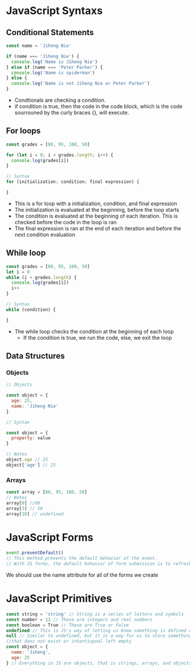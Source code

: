 # JavaScript Syntaxs
## Conditional Statements
```js
const name = 'Jiheng Nie'

if (name === 'Jiheng Nie') {
  console.log('Name is Jiheng Nie')
} else if (name === 'Peter Parker') {
  console.log('Name is spiderman')
} else {
  console.log('Name is not Jiheng Nie or Peter Parker')
}
```
* Condtionals are checking a condition.
* if condition is true, then the code in the code block, which is the code sourrouned by the curly braces {}, will execute.


## For loops
```js
const grades = [80, 95, 100, 50]

for (let i = 0; i < grades.length; i++) {
  console.log(grades[i])
}

// Syntax
for (initialization; condition; final expression) {

}
```
* This is a for loop with a initialization, condition, and final expression
* The initialization is evaluated at the beginning, before the loop starts
* The condition is evaluated at the beginning of each iteration. This is checked before the code in the loop is ran
* The final expression is ran at the end of each iteration and before the next condition evaluation

## While loop
```js
const grades = [80, 95, 100, 50]
let i = 0
while (i < grades.length) {
  console.log(grades[i])
  i++
}

// Syntax
while (condition) {

}

```

* The while loop checks the condition at the beginning of each loop
  * If the condition is true, we run the code, else, we exit the loop

## Data Structures
### Objects
```js
// Objects

const object = {
  age: 25,
  name: 'Jiheng Nie'
}

// Syntax

const object = {
  property: value
}

// Notes
object.age // 25
object['age'] // 25
```

### Arrays
```js
const array = [80, 95, 100, 50]
// Notes
array[0] //80
array[3] // 50
array[10] // undefined
```

# JavaScript Forms
```js
event.preventDefault()
// This method prevents the default behavior of the event.
// With JS forms, the default behavior of form submission is to refresh the page
```
We should use the name attribute for all of the forms we create

# JavaScript Primitives
```js
const string = 'string' // String is a series of letters and symbols
const number = 12 // These are integers and real numbers
const boolean = True // These are True or False
undefined // This is JS's way of letting us know something is defined or does not exist
null // Similar to undefined, but it is a way for us to store something
//that does not exist or intentiopnal left empty
const object = {
  name: 'Jiheng',
  age: 25
} // Everything in JS are objects, that is strings, arrays, and objects
```
